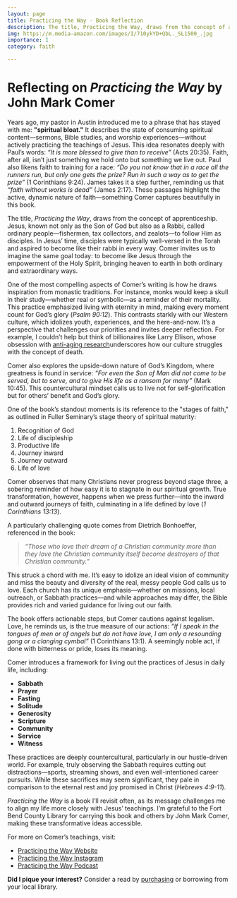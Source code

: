 ```yaml
---
layout: page
title: Practicing the Way - Book Reflection
description: The title, Practicing the Way, draws from the concept of apprenticeship. Jesus, known not only as the Son of God but also as a Rabbi, called ordinary people—fishermen, tax collectors, and zealots—to follow Him as disciples. In Jesus’ time, disciples were typically well-versed in the Torah and aspired to become like their rabbi in every way. Comer invites us to imagine the same goal today - to become like Jesus through the empowerment of the Holy Spirit, bringing heaven to earth in both ordinary and extraordinary ways.
img: https://m.media-amazon.com/images/I/710ykYD+QbL._SL1500_.jpg
importance: 1
category: faith

---
```


# Reflecting on *Practicing the Way* by John Mark Comer

Years ago, my pastor in Austin introduced me to a phrase that has stayed with me: **"spiritual bloat."** It describes the state of consuming spiritual content—sermons, Bible studies, and worship experiences—without actively practicing the teachings of Jesus. This idea resonates deeply with Paul’s words: *“It is more blessed to give than to receive”* (Acts 20:35). Faith, after all, isn’t just something we hold onto but something we live out. Paul also likens faith to training for a race: *“Do you not know that in a race all the runners run, but only one gets the prize? Run in such a way as to get the prize”* (1 Corinthians 9:24). James takes it a step further, reminding us that *“faith without works is dead”* (James 2:17). These passages highlight the active, dynamic nature of faith—something Comer captures beautifully in this book.

The title, *Practicing the Way*, draws from the concept of apprenticeship. Jesus, known not only as the Son of God but also as a Rabbi, called ordinary people—fishermen, tax collectors, and zealots—to follow Him as disciples. In Jesus’ time, disciples were typically well-versed in the Torah and aspired to become like their rabbi in every way. Comer invites us to imagine the same goal today: to become like Jesus through the empowerment of the Holy Spirit, bringing heaven to earth in both ordinary and extraordinary ways.

One of the most compelling aspects of Comer’s writing is how he draws inspiration from monastic traditions. For instance, monks would keep a skull in their study—whether real or symbolic—as a reminder of their mortality. This practice emphasized living with eternity in mind, making every moment count for God’s glory (*Psalm 90:12*). This contrasts starkly with our Western culture, which idolizes youth, experiences, and the here-and-now. It’s a perspective that challenges our priorities and invites deeper reflection. For example, I couldn’t help but think of billionaires like Larry Ellison, whose obsession with [anti-aging research](https://finance.yahoo.com/news/anti-aging-fanatic-bryan-johnson-075200263.html)underscores how our culture struggles with the concept of death.

Comer also explores the upside-down nature of God’s Kingdom, where greatness is found in service: *“For even the Son of Man did not come to be served, but to serve, and to give His life as a ransom for many”* (Mark 10:45). This countercultural mindset calls us to live not for self-glorification but for others’ benefit and God’s glory.

One of the book’s standout moments is its reference to the "stages of faith," as outlined in Fuller Seminary’s stage theory of spiritual maturity:
1. Recognition of God  
2. Life of discipleship  
3. Productive life  
4. Journey inward  
5. Journey outward  
6. Life of love  

Comer observes that many Christians never progress beyond stage three, a sobering reminder of how easy it is to stagnate in our spiritual growth. True transformation, however, happens when we press further—into the inward and outward journeys of faith, culminating in a life defined by love (*1 Corinthians 13:13*).

A particularly challenging quote comes from Dietrich Bonhoeffer, referenced in the book:  
> *“Those who love their dream of a Christian community more than they love the Christian community itself become destroyers of that Christian community.”*  

This struck a chord with me. It’s easy to idolize an ideal vision of community and miss the beauty and diversity of the real, messy people God calls us to love. Each church has its unique emphasis—whether on missions, local outreach, or Sabbath practices—and while approaches may differ, the Bible provides rich and varied guidance for living out our faith.

The book offers actionable steps, but Comer cautions against legalism. Love, he reminds us, is the true measure of our actions: *“If I speak in the tongues of men or of angels but do not have love, I am only a resounding gong or a clanging cymbal”* (1 Corinthians 13:1). A seemingly noble act, if done with bitterness or pride, loses its meaning.

Comer introduces a framework for living out the practices of Jesus in daily life, including:  
- **Sabbath**  
- **Prayer**  
- **Fasting**  
- **Solitude**  
- **Generosity**  
- **Scripture**  
- **Community**  
- **Service**  
- **Witness**  

These practices are deeply countercultural, particularly in our hustle-driven world. For example, truly observing the Sabbath requires cutting out distractions—sports, streaming shows, and even well-intentioned career pursuits. While these sacrifices may seem significant, they pale in comparison to the eternal rest and joy promised in Christ (*Hebrews 4:9-11*).

*Practicing the Way* is a book I’ll revisit often, as its message challenges me to align my life more closely with Jesus’ teachings. I’m grateful to the Fort Bend County Library for carrying this book and others by John Mark Comer, making these transformative ideas accessible.

For more on Comer’s teachings, visit:  
- [Practicing the Way Website](https://www.practicingtheway.org/)  
- [Practicing the Way Instagram](https://www.instagram.com/practicingtheway/?hl=en)  
- [Practicing the Way Podcast](https://open.spotify.com/show/22EuvdRiqszngpvVwKXVh2?si=928a7e1801624d0b)

**Did I pique your interest?** 
Consider a read by [purchasing](https://www.amazon.com/Untitled-508459-Penguin-Random-House/dp/0593453581/ref=sr_1_1?crid=3U1ZTJCJNSLLU&dib=eyJ2IjoiMSJ9.kdJqCKf49JzxVdzVsT7a58SAaZNsm9CAKhNJkUvvFVHn-NzpEfv6fsmS1loQO1tFcDBnOAYQEQyZEcViMJ95PljoxxhlkM_B3gU2byIFrGFrGwbrcFhO2MKU7VrhPYNpY_H6zkOzLD4XUYIMiaij1DFwp_sdDvB5xfz9LbgocXm191bf5wM7UrLGrZTfA1qpOC8i4DxVcpSAEHTPQRYPnL67S7qJez_NLXXFAcNcfN0.N0ES-rpaWLJjIpUm2kGKV0V1KS_HgDsxVvg35D97DtA&dib_tag=se&keywords=practicing+the+way+john+mark+comer&qid=1736916872&sprefix=prac%2Caps%2C175&sr=8-1) or borrowing from your local library. 
